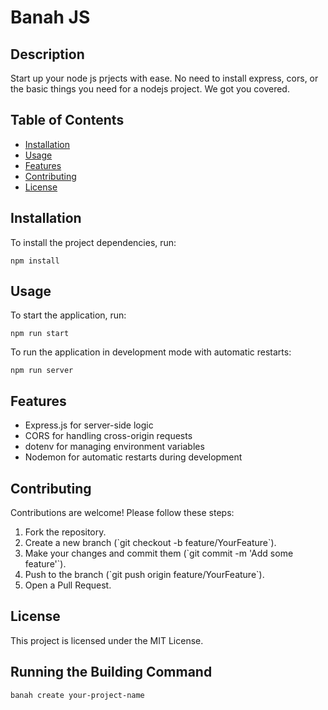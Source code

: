 # Banah JS

## Description

Start up your node js prjects with ease. No need to install express, cors, or the basic things you need for a nodejs project. We got you covered.

## Table of Contents

- [Installation](#installation)
- [Usage](#usage)
- [Features](#features)
- [Contributing](#contributing)
- [License](#license)

## Installation

To install the project dependencies, run:

```
npm install

```

## Usage

To start the application, run:

```
npm run start

```

To run the application in development mode with automatic restarts:

```
npm run server

```

## Features

- Express.js for server-side logic
- CORS for handling cross-origin requests
- dotenv for managing environment variables
- Nodemon for automatic restarts during development

## Contributing

Contributions are welcome! Please follow these steps:

1. Fork the repository.
2. Create a new branch (\`git checkout -b feature/YourFeature\`).
3. Make your changes and commit them (\`git commit -m 'Add some feature'\`).
4. Push to the branch (\`git push origin feature/YourFeature\`).
5. Open a Pull Request.

## License

This project is licensed under the MIT License.

## Running the Building Command

```
banah create your-project-name

```
